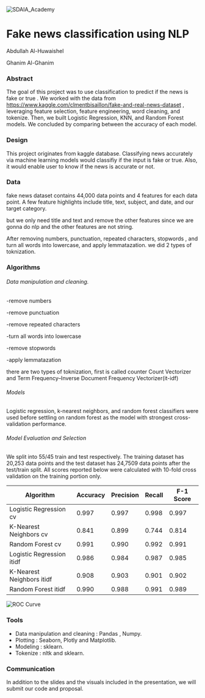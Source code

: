 ![SDAIA_Academy](https://user-images.githubusercontent.com/20911835/136685524-fda5c7dd-6f97-480b-bb69-4ae1ad02c460.jpeg)

# Fake news classification using NLP

Abdullah Al-Huwaishel

Ghanim Al-Ghanim


### Abstract

The goal of this project was to use classification to predict if the news is fake or true . 
We worked with the data from <https://www.kaggle.com/clmentbisaillon/fake-and-real-news-dataset> , leveraging feature selection, feature engineering, word cleaning, and tokenize.
Then, we built  Logistic Regression, KNN, and Random Forest models. We concluded by comparing between the accuracy of each model.

### Design

This project originates from kaggle database. 
Classifying news accurately via machine learning models would classifiy if the input is fake or true. Also, it would enable user to know if the news is accurate or not.

### Data

fake news dataset contains 44,000 data points and 4 features for each data point.
A few feature highlights include title, text, subject, and date, and our target category.

but we only need title and text and remove the other features since we are gonna do nlp and the other features are not string.

After removing numbers, punctuation, repeated characters, stopwords , and turn all words into lowercase, and apply lemmatazation.
we did 2 types of toknization.


### Algorithms

###### Data manipulation and cleaning.

-remove numbers

-remove punctuation 

-remove repeated characters

-turn all words into lowercase

-remove stopwords

-apply lemmatazation

there are two types of toknization, first is called counter Count Vectorizer and Term Frequency–Inverse Document Frequency Vectorizer(it-idf)

###### Models

Logistic regression, k-nearest neighbors, and random forest classifiers were used before settling on random forest as the model with strongest cross-validation performance.


###### Model Evaluation and Selection

We split into 55/45 train and test respectively. The training dataset has 20,253 data points and the test dataset has 24,7509 data points after the test/train split. All scores reported below were calculated with 10-fold cross validation on the training portion only.

| Algorithm                 | Accuracy | Precision | Recall | F-1 Score |
| ------------------------- | -------- | --------- | ------ | --------- |
| Logistic Regression cv    | 0.997    | 0.997     | 0.998  | 0.997     |
| K-Nearest Neighbors cv    | 0.841    | 0.899     | 0.744  | 0.814     |
| Random Forest cv          | 0.991    | 0.990     | 0.992  | 0.991     |
| Logistic Regression itidf | 0.986    | 0.984     | 0.987  | 0.985     |
| K-Nearest Neighbors itidf | 0.908    | 0.903     | 0.901  | 0.902     |
| Random Forest itidf       | 0.990    | 0.988     | 0.991  | 0.989     |



![ROC Curve](charts/ROC.png)

### Tools

-   Data manipulation and cleaning : Pandas , Numpy.
-   Plotting : Seaborn, Plotly and Matplotlib.
-   Modeling : sklearn.
-   Tokenize : nltk and sklearn.

### Communication

In addition to the slides and the visuals included in the presentation, we will submit our code and proposal.
